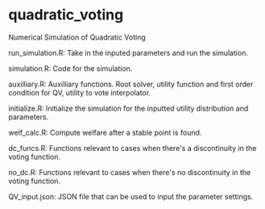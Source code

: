 # quadratic_voting

Numerical Simulation of Quadratic Voting 

run_simulation.R: Take in the inputed parameters and run the simulation.

simulation.R: Code for the simulation.

auxilliary.R: Auxilliary functions. Root solver, utility function and first order condition for QV, utility to vote interpolator.

initialize.R: Initialize the simulation for the inputted utility distribution and parameters.

welf_calc.R: Compute welfare after a stable point is found.

dc_funcs.R: Functions relevant to cases when there's a discontinuity in the voting function.

no_dc.R: Functions relevant to cases when there's no discontinuity in the voting function.

QV_input.json: JSON file that can be used to input the parameter settings.

